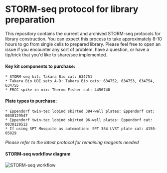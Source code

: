 # STORM-seq protocol for library preparation

This repository contains the current and archived STORM-seq protocols
for library construction. You can expect this process to take approximately
8-10 hours to go from single cells to prepared library. Please feel
free to open an issue if you encounter any sort of problem, have a
question, or have a tip/trick that you'd like to share/see implemented.

#### Key kit components to purchase:

    * STORM-seq kit: Takara Bio cat: 634751
    * Takara Bio UDI sets A-D: Takara Bio cats: 634752, 634753, 634754, 634755
    * ERCC spike-in mix: Thermo Fisher cat: 4456740

#### Plate types to purchase:

    * Eppendorf twin-tec lobind skirted 384-well plates: Eppendorf cat: 0030129547
    * Eppendorf twin-tec lobind skirted 96-well plates: Eppendorf cat: 0030129512
    * If using SPT Mosquito as automation: SPT 384 LVST plate cat: 4150-05829

*Please refer to the latest protocol for remaining reagents needed*

#### STORM-seq workflow diagram

<img title="STORM-seq workflow" alt="STORM-seq workflow" src="/images/storm_workflow.png">
